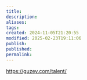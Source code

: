 ```yaml
---
title: 
description: 
aliases: 
tags: 
created: 2024-11-05T21:20:55
modified: 2025-02-23T19:11:06
publish: 
published: 
permalink: 
---
```


https://guzey.com/talent/
